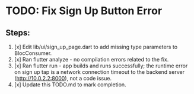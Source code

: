 # TODO: Fix Sign Up Button Error

## Steps:
1. [x] Edit lib/ui/sign_up_page.dart to add missing type parameters to BlocConsumer.
2. [x] Ran flutter analyze - no compilation errors related to the fix.
3. [x] Ran flutter run - app builds and runs successfully; the runtime error on sign up tap is a network connection timeout to the backend server (http://10.0.2.2:8000), not a code issue.
4. [x] Update this TODO.md to mark completion.
